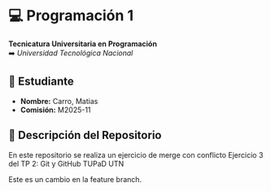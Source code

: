 # 💻 Programación 1
**Tecnicatura Universitaria en Programación**  
➡️ *Universidad Tecnológica Nacional*  

## 👾 Estudiante  
- **Nombre:** Carro, Matias   
- **Comisión:** M2025-11

## 💾 Descripción del Repositorio  
En este repositorio se realiza un ejercicio de merge con conflicto
Ejercicio 3 del TP 2: Git y GitHub
TUPaD UTN 

Este es un cambio en la feature branch.
